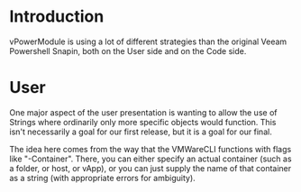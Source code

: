 # Introduction #

vPowerModule is using a lot of different strategies than the original Veeam Powershell Snapin, both on the User side and on the Code side.


# User #

One major aspect of the user presentation is wanting to allow the use of Strings where ordinarily only more specific objects would function. This isn't necessarily a goal for our first release, but it is a goal for our final.

The idea here comes from the way that the VMWareCLI functions with flags like "-Container". There, you can either specify an actual container (such as a folder, or host, or vApp), or you can just supply the name of that container as a string (with appropriate errors for ambiguity).